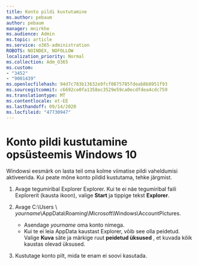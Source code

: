 ```yaml
---
title: Konto pildi kustutamine
ms.author: pebaum
author: pebaum
manager: mnirkhe
ms.audience: Admin
ms.topic: article
ms.service: o365-administration
ROBOTS: NOINDEX, NOFOLLOW
localization_priority: Normal
ms.collection: Adm_O365
ms.custom:
- "3452"
- "9001439"
ms.openlocfilehash: 94d7c783b13632e9fcf0875785fdeab8b8951f93
ms.sourcegitcommit: c6692ce0fa1358ec3529e59ca0ecdfdea4cdc759
ms.translationtype: MT
ms.contentlocale: et-EE
ms.lasthandoff: 09/14/2020
ms.locfileid: "47730947"
---
```

# <a name="delete-an-account-picture-in-windows-10"></a>Konto pildi kustutamine opsüsteemis Windows 10

Windowsi eesmärk on lasta teil oma kolme viimatise pildi vaheldumisi aktiveerida. Kui peate mõne konto pildid kustutama, tehke järgmist.

1. Avage tegumiribal Explorer Explorer. Kui te ei näe tegumiribal faili Explorerit (kausta ikoon), valige **Start** ja tippige tekst **Explorer**.

2. Avage C:\Users \\ *yourname*\AppData\Roaming\Microsoft\Windows\AccountPictures. 
    - Asendage *yourname* oma konto nimega.
    - Kui te ei leia AppData kaustast Explorer, võib see olla peidetud. Valige **Kuva** säte ja märkige ruut **peidetud üksused** , et kuvada kõik kaustas olevad üksused.

3. Kustutage konto pilt, mida te enam ei soovi kasutada.
 
 